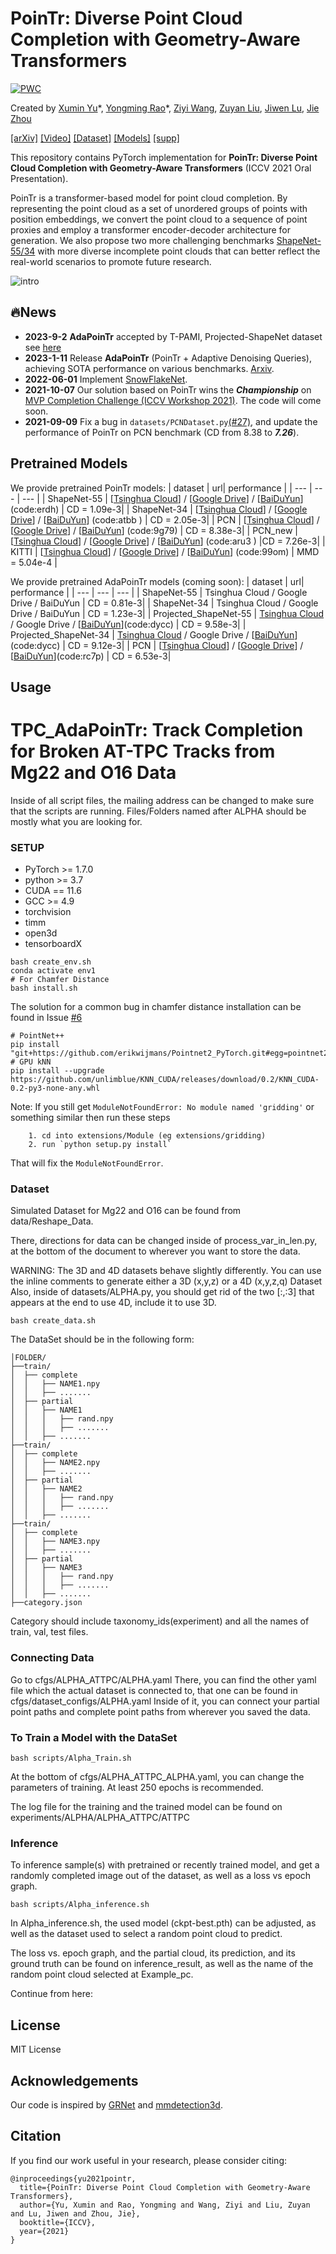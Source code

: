 # PoinTr: Diverse Point Cloud Completion with Geometry-Aware Transformers

[![PWC](https://img.shields.io/endpoint.svg?url=https://paperswithcode.com/badge/pointr-diverse-point-cloud-completion-with/point-cloud-completion-on-shapenet)](https://paperswithcode.com/sota/point-cloud-completion-on-shapenet?p=pointr-diverse-point-cloud-completion-with)

Created by [Xumin Yu](https://yuxumin.github.io/)\*, [Yongming Rao](https://raoyongming.github.io/)\*, [Ziyi Wang](https://github.com/LavenderLA), [Zuyan Liu](https://github.com/lzy-19), [Jiwen Lu](https://scholar.google.com/citations?user=TN8uDQoAAAAJ&hl=en&authuser=1), [Jie Zhou](https://scholar.google.com/citations?user=6a79aPwAAAAJ&hl=en&authuser=1)

[[arXiv]](https://arxiv.org/abs/2108.08839) [[Video]](https://youtu.be/mSGphas0p8g) [[Dataset]](./DATASET.md) [[Models]](#pretrained-models) [[supp]](https://yuxumin.github.io/files/PoinTr_supp.pdf)

This repository contains PyTorch implementation for __PoinTr: Diverse Point Cloud Completion with Geometry-Aware Transformers__ (ICCV 2021 Oral Presentation).

PoinTr is a transformer-based model for point cloud completion.  By representing the point cloud as a set of unordered groups of points with position embeddings, we convert the point cloud to a sequence of point proxies and employ a transformer encoder-decoder architecture for generation. We also propose two more challenging benchmarks [ShapeNet-55/34](./DATASET.md) with more diverse incomplete point clouds that can better reflect the real-world scenarios to promote future research.

![intro](fig/pointr.gif)

## 🔥News
- **2023-9-2** **AdaPoinTr** accepted by T-PAMI, Projected-ShapeNet dataset see [here](./DATASET.md)
- **2023-1-11** Release **AdaPoinTr** (PoinTr + Adaptive Denoising Queries), achieving SOTA performance on various benchmarks. [Arxiv](https://arxiv.org/abs/2301.04545).
- **2022-06-01** Implement [SnowFlakeNet](https://arxiv.org/abs/2108.04444).
- **2021-10-07** Our solution based on PoinTr wins the ***Championship*** on [MVP Completion Challenge (ICCV Workshop 2021)](https://mvp-dataset.github.io/MVP/Completion.html). The code will come soon.
- **2021-09-09** Fix a bug in `datasets/PCNDataset.py`[(#27)](https://github.com/hzxie/GRNet/pull/27), and update the performance of PoinTr on PCN benchmark (CD from 8.38 to ***7.26***).

## Pretrained Models

We provide pretrained PoinTr models:
| dataset  | url| performance |
| --- | --- |  --- |
| ShapeNet-55 | [[Tsinghua Cloud](https://cloud.tsinghua.edu.cn/f/4a7027b83da343bb9ac9/?dl=1)] / [[Google Drive](https://drive.google.com/file/d/1WzERLlbSwzGOBybzkjBrApwyVMTG00CJ/view?usp=sharing)] / [[BaiDuYun](https://pan.baidu.com/s/1T4NqN5HQkInDTlNAX2KHbQ)] (code:erdh) | CD = 1.09e-3|
| ShapeNet-34 | [[Tsinghua Cloud](https://cloud.tsinghua.edu.cn/f/ac82414f884d445ebd54/?dl=1)] / [[Google Drive](https://drive.google.com/file/d/1Xy6wZjgJNhOYe3wDA-SbLMmGwBJ0jcBz/view?usp=sharing)] / [[BaiDuYun](https://pan.baidu.com/s/1zAxYf_9ixixqR7lvnBsRNQ)] (code:atbb ) | CD = 2.05e-3| 
| PCN |  [[Tsinghua Cloud](https://cloud.tsinghua.edu.cn/f/55b01b2990e040aa9cb0/?dl=1)] / [[Google Drive](https://drive.google.com/file/d/182xUHiUyIQhgqstFTVPoCyYyxmdiZlxq/view?usp=sharing)]  / [[BaiDuYun](https://pan.baidu.com/s/1iGenIM076akP8EgbYFBWyw)] (code:9g79) | CD = 8.38e-3|
| PCN_new |  [[Tsinghua Cloud](https://cloud.tsinghua.edu.cn/f/444d34a062354c6ead68/?dl=1)] / [[Google Drive](https://drive.google.com/file/d/1qKhPKNf6o0jWnki5d0MGXQtBbgBSDIYo/view?usp=sharing)]  / [[BaiDuYun](https://pan.baidu.com/s/1RHsGXABzz7rbcq4syhg1hA)] (code:aru3 ) |CD = 7.26e-3|
| KITTI | [[Tsinghua Cloud](https://cloud.tsinghua.edu.cn/f/734011f0b3574ab58cff/?dl=1)] / [[Google Drive](https://drive.google.com/file/d/1oPwXplvn9mR0dI9V7Xjw4RhGwrnBU4dg/view?usp=sharing)]  / [[BaiDuYun](https://pan.baidu.com/s/11FZsE7c0em2SxGVUIRYzyg)] (code:99om) | MMD = 5.04e-4 |



We provide pretrained AdaPoinTr models (coming soon):
| dataset  | url| performance |
| --- | --- |  --- |
| ShapeNet-55 | Tsinghua Cloud / Google Drive / BaiDuYun  | CD = 0.81e-3|
| ShapeNet-34 | Tsinghua Cloud / Google Drive / BaiDuYun | CD = 1.23e-3| 
| Projected_ShapeNet-55 | [Tsinghua Cloud](https://cloud.tsinghua.edu.cn/f/41ed3a765c4b42d98d01/?dl=1) / Google Drive / [[BaiDuYun](https://pan.baidu.com/s/1Vx-E557-dOj7dLi132--Uw?pwd=dycc)](code:dycc)  | CD = 9.58e-3|
| Projected_ShapeNet-34 | [Tsinghua Cloud](https://cloud.tsinghua.edu.cn/f/71494f78cb694e45a448/?dl=1) / Google Drive / [[BaiDuYun](https://pan.baidu.com/s/1GQnfJuxtpV5Mchl-98BRBg?pwd=dycc)](code:dycc)  | CD = 9.12e-3|
| PCN |  [[Tsinghua Cloud](https://cloud.tsinghua.edu.cn/f/b822a5979762417ba75e/?dl=1)] / [[Google Drive](https://drive.google.com/file/d/17pE2U2T2k4w1KfmDbL6U-GkEwD-duTaF/view?usp=share_link)]  / [[BaiDuYun](https://pan.baidu.com/s/1KWccgcKXVIdVo4wJAmZ_8w?pwd=rc7p)](code:rc7p)  | CD = 6.53e-3|
## Usage

# TPC_AdaPoinTr: Track Completion for Broken AT-TPC Tracks from Mg22 and O16 Data

Inside of all script files, the mailing address can be changed to make sure that the scripts are running.
Files/Folders named after ALPHA should be mostly what you are looking for.

### SETUP

- PyTorch >= 1.7.0
- python >= 3.7
- CUDA == 11.6
- GCC >= 4.9 
- torchvision
- timm
- open3d
- tensorboardX
```
bash create_env.sh
conda activate env1
# For Chamfer Distance
bash install.sh

```

The solution for a common bug in chamfer distance installation can be found in Issue [#6](https://github.com/yuxumin/PoinTr/issues/6)
```
# PointNet++
pip install "git+https://github.com/erikwijmans/Pointnet2_PyTorch.git#egg=pointnet2_ops&subdirectory=pointnet2_ops_lib"
# GPU kNN
pip install --upgrade https://github.com/unlimblue/KNN_CUDA/releases/download/0.2/KNN_CUDA-0.2-py3-none-any.whl
```

Note: If you still get `ModuleNotFoundError: No module named 'gridding'` or something similar then run these steps

```
    1. cd into extensions/Module (eg extensions/gridding)
    2. run `python setup.py install`
```

That will fix the `ModuleNotFoundError`.


### Dataset

Simulated Dataset for Mg22 and O16 can be found from data/Reshape_Data.

There, directions for data can be changed inside of process_var_in_len.py, at the bottom of the document to wherever you want to store the data.

WARNING: The 3D and 4D datasets behave slightly differently. You can use the inline comments to generate either a 3D (x,y,z) or a 4D (x,y,z,q) Dataset
Also, inside of datasets/ALPHA.py, you should get rid of the two [:,:3] that appears at the end to use 4D, include it to use 3D.

```
bash create_data.sh
```

The DataSet should be in the following form:
```
│FOLDER/
├──train/
│  ├── complete
│  │   ├── NAME1.npy
│  │   ├── .......
│  ├── partial
│  │   ├── NAME1
│  │   │   ├── rand.npy
│  │   │   ├── .......
│  │   ├── .......
├──train/
│  ├── complete
│  │   ├── NAME2.npy
│  │   ├── .......
│  ├── partial
│  │   ├── NAME2
│  │   │   ├── rand.npy
│  │   │   ├── .......
│  │   ├── .......
├──train/
│  ├── complete
│  │   ├── NAME3.npy
│  │   ├── .......
│  ├── partial
│  │   ├── NAME3
│  │   │   ├── rand.npy
│  │   │   ├── .......
│  │   ├── .......
├──category.json
```
Category should include taxonomy_ids(experiment) and all the names of train, val, test files.

### Connecting Data
Go to cfgs/ALPHA_ATTPC/ALPHA.yaml
There, you can find the other yaml file which the actual dataset is connected to, that one can be found in cfgs/dataset_configs/ALPHA.yaml
Inside of it, you can connect your partial point paths and complete point paths from wherever you saved the data.

### To Train a Model with the DataSet

```
bash scripts/Alpha_Train.sh
```
At the bottom of cfgs/ALPHA_ATTPC_ALPHA.yaml, you can change the parameters of training. At least 250 epochs is recommended.

The log file for the training and the trained model can be found on experiments/ALPHA/ALPHA_ATTPC/ATTPC


### Inference

To inference sample(s) with pretrained or recently trained model, and get a randomly completed image out of the dataset, as well as a loss vs epoch graph.

```
bash scripts/Alpha_inference.sh
```
In Alpha_inference.sh, the used model (ckpt-best.pth) can be adjusted, as well as the dataset used to select a random point cloud to predict.

The loss vs. epoch graph, and the partial cloud, its prediction, and its ground truth can be found on inference_result, as well as the name of the random point cloud selected at Example_pc.

Continue from here:

## License
MIT License

## Acknowledgements

Our code is inspired by [GRNet](https://github.com/hzxie/GRNet) and [mmdetection3d](https://github.com/open-mmlab/mmdetection3d).

## Citation
If you find our work useful in your research, please consider citing: 
```
@inproceedings{yu2021pointr,
  title={PoinTr: Diverse Point Cloud Completion with Geometry-Aware Transformers},
  author={Yu, Xumin and Rao, Yongming and Wang, Ziyi and Liu, Zuyan and Lu, Jiwen and Zhou, Jie},
  booktitle={ICCV},
  year={2021}
}
```
